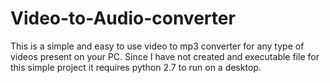 # Video-to-Audio-converter
This is a simple and easy to use video to mp3 converter for any type of videos present on your PC.
Since I have not created and executable file for this simple project it requires python 2.7 to run on a desktop.
